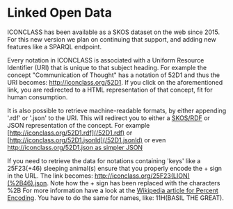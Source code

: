 # Linked Open Data

ICONCLASS has been available as a SKOS dataset on the web since 2015.
For this new version we plan on continuing that support, and adding new features like a SPARQL endpoint.

Every notation in ICONCLASS is associated with a Uniform Resource Identifier (URI) that is unique to that subject heading. For example the concept "Communication of Thought" has a notation of 52D1 and thus the URI becomes: http://iconclass.org/52D1. If you click on the aforementioned link, you are redirected to a HTML representation of that concept, fit for human consumption.

It is also possible to retrieve machine-readable formats, by either appending '.rdf' or '.json' to the URI. This will redirect you to either a [SKOS/RDF](https://www.w3.org/2004/02/skos/) or JSON representation of the concept. For example [http://iconclass.org/52D1.rdf](/52D1.rdf) or [http://iconclass.org/52D1.jsonld](/52D1.jsonld) or even [http://iconclass.org/52D1.json as simpler JSON](/52D1.json)

If you need to retrieve the data for notations containing 'keys' like a 25F23(+46) sleeping animal(s) ensure that you properly encode the + sign in the URL. The link becomes: http://iconclass.org/25F23(LION)(%2B46).json. Note how the + sign has been replaced with the characters %2B For more information have a look at the [Wikipedia article for Percent Encoding](https://en.wikipedia.org/wiki/Percent-encoding). You have to do the same for names, like: 11H(BASIL THE GREAT).
